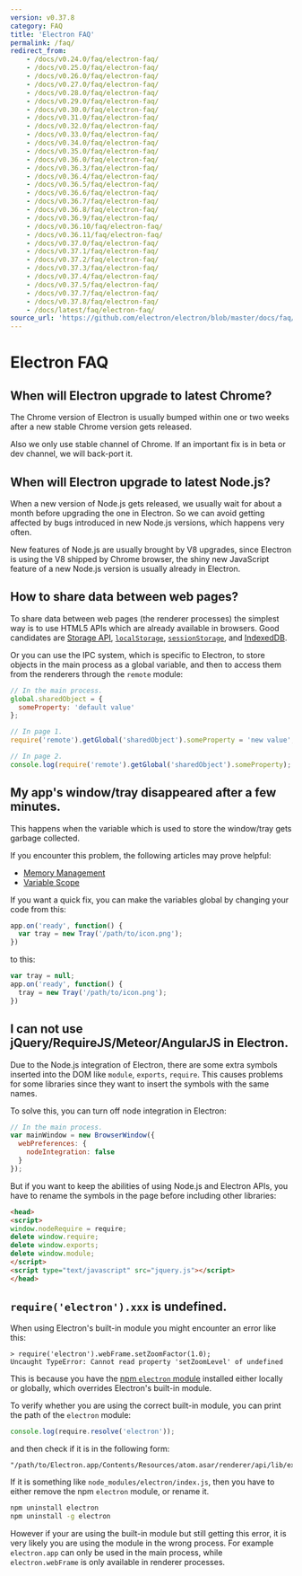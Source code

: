 ```yaml
---
version: v0.37.8
category: FAQ
title: 'Electron FAQ'
permalink: /faq/
redirect_from:
    - /docs/v0.24.0/faq/electron-faq/
    - /docs/v0.25.0/faq/electron-faq/
    - /docs/v0.26.0/faq/electron-faq/
    - /docs/v0.27.0/faq/electron-faq/
    - /docs/v0.28.0/faq/electron-faq/
    - /docs/v0.29.0/faq/electron-faq/
    - /docs/v0.30.0/faq/electron-faq/
    - /docs/v0.31.0/faq/electron-faq/
    - /docs/v0.32.0/faq/electron-faq/
    - /docs/v0.33.0/faq/electron-faq/
    - /docs/v0.34.0/faq/electron-faq/
    - /docs/v0.35.0/faq/electron-faq/
    - /docs/v0.36.0/faq/electron-faq/
    - /docs/v0.36.3/faq/electron-faq/
    - /docs/v0.36.4/faq/electron-faq/
    - /docs/v0.36.5/faq/electron-faq/
    - /docs/v0.36.6/faq/electron-faq/
    - /docs/v0.36.7/faq/electron-faq/
    - /docs/v0.36.8/faq/electron-faq/
    - /docs/v0.36.9/faq/electron-faq/
    - /docs/v0.36.10/faq/electron-faq/
    - /docs/v0.36.11/faq/electron-faq/
    - /docs/v0.37.0/faq/electron-faq/
    - /docs/v0.37.1/faq/electron-faq/
    - /docs/v0.37.2/faq/electron-faq/
    - /docs/v0.37.3/faq/electron-faq/
    - /docs/v0.37.4/faq/electron-faq/
    - /docs/v0.37.5/faq/electron-faq/
    - /docs/v0.37.7/faq/electron-faq/
    - /docs/v0.37.8/faq/electron-faq/
    - /docs/latest/faq/electron-faq/
source_url: 'https://github.com/electron/electron/blob/master/docs/faq/electron-faq.md'
---
```


# Electron FAQ

## When will Electron upgrade to latest Chrome?

The Chrome version of Electron is usually bumped within one or two weeks after
a new stable Chrome version gets released.

Also we only use stable channel of Chrome. If an important fix is in beta or dev
channel, we will back-port it.

## When will Electron upgrade to latest Node.js?

When a new version of Node.js gets released, we usually wait for about a month
before upgrading the one in Electron. So we can avoid getting affected by bugs
introduced in new Node.js versions, which happens very often.

New features of Node.js are usually brought by V8 upgrades, since Electron is
using the V8 shipped by Chrome browser, the shiny new JavaScript feature of a
new Node.js version is usually already in Electron.

## How to share data between web pages?

To share data between web pages (the renderer processes) the simplest way is to
use HTML5 APIs which are already available in browsers. Good candidates are
[Storage API][storage], [`localStorage`][local-storage],
[`sessionStorage`][session-storage], and [IndexedDB][indexed-db].

Or you can use the IPC system, which is specific to Electron, to store objects
in the main process as a global variable, and then to access them from the
renderers through the `remote` module:

```javascript
// In the main process.
global.sharedObject = {
  someProperty: 'default value'
};
```

```javascript
// In page 1.
require('remote').getGlobal('sharedObject').someProperty = 'new value';
```

```javascript
// In page 2.
console.log(require('remote').getGlobal('sharedObject').someProperty);
```

## My app's window/tray disappeared after a few minutes.

This happens when the variable which is used to store the window/tray gets
garbage collected.

If you encounter this problem, the following articles may prove helpful:

* [Memory Management][memory-management]
* [Variable Scope][variable-scope]

If you want a quick fix, you can make the variables global by changing your
code from this:

```javascript
app.on('ready', function() {
  var tray = new Tray('/path/to/icon.png');
})
```

to this:

```javascript
var tray = null;
app.on('ready', function() {
  tray = new Tray('/path/to/icon.png');
})
```

## I can not use jQuery/RequireJS/Meteor/AngularJS in Electron.

Due to the Node.js integration of Electron, there are some extra symbols
inserted into the DOM like `module`, `exports`, `require`. This causes problems
for some libraries since they want to insert the symbols with the same names.

To solve this, you can turn off node integration in Electron:

```javascript
// In the main process.
var mainWindow = new BrowserWindow({
  webPreferences: {
    nodeIntegration: false
  }
});
```

But if you want to keep the abilities of using Node.js and Electron APIs, you
have to rename the symbols in the page before including other libraries:

```html
<head>
<script>
window.nodeRequire = require;
delete window.require;
delete window.exports;
delete window.module;
</script>
<script type="text/javascript" src="jquery.js"></script>
</head>
```

## `require('electron').xxx` is undefined.

When using Electron's built-in module you might encounter an error like this:

```
> require('electron').webFrame.setZoomFactor(1.0);
Uncaught TypeError: Cannot read property 'setZoomLevel' of undefined
```

This is because you have the [npm `electron` module][electron-module] installed
either locally or globally, which overrides Electron's built-in module.

To verify whether you are using the correct built-in module, you can print the
path of the `electron` module:

```javascript
console.log(require.resolve('electron'));
```

and then check if it is in the following form:

```
"/path/to/Electron.app/Contents/Resources/atom.asar/renderer/api/lib/exports/electron.js"
```

If it is something like `node_modules/electron/index.js`, then you have to
either remove the npm `electron` module, or rename it.

```bash
npm uninstall electron
npm uninstall -g electron
```

However if your are using the built-in module but still getting this error, it
is very likely you are using the module in the wrong process. For example
`electron.app` can only be used in the main process, while `electron.webFrame`
is only available in renderer processes.

[memory-management]: https://developer.mozilla.org/en-US/docs/Web/JavaScript/Memory_Management
[variable-scope]: https://msdn.microsoft.com/library/bzt2dkta(v=vs.94).aspx
[electron-module]: https://www.npmjs.com/package/electron
[storage]: https://developer.mozilla.org/en-US/docs/Web/API/Storage
[local-storage]: https://developer.mozilla.org/en-US/docs/Web/API/Window/localStorage
[session-storage]: https://developer.mozilla.org/en-US/docs/Web/API/Window/sessionStorage
[indexed-db]: https://developer.mozilla.org/en-US/docs/Web/API/IndexedDB_API

